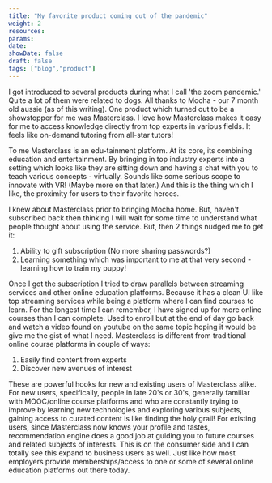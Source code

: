 ```yaml
---
title: "My favorite product coming out of the pandemic"
weight: 2
resources:
params:
date: 
showDate: false
draft: false
tags: ["blog","product"]
---
```


I got introduced to several products during what I call 'the zoom pandemic.' Quite a lot of them were related to dogs. All thanks to Mocha - our 7 month old aussie (as of this writing). One product which turned out to be a showstopper for me was Masterclass. I love how Masterclass makes it easy for me to access knowledge directly from top experts in various fields. It feels like on-demand tutoring from all-star tutors!

To me Masterclass is an edu-tainment platform. At its core, its combining education and entertainment. By bringing in top industry experts into a setting which looks like they are sitting down and having a chat with you to teach various concepts - virtually. Sounds like some serious scope to innovate with VR! (Maybe more on that later.) And this is the thing which I like, the proximity for users to their favorite heroes.

I knew about Masterclass prior to bringing Mocha home. But, haven't subscribed back then thinking I will wait for some time to understand what people thought about using the service. But, then 2 things nudged me to get it:
1. Ability to gift subscription (No more sharing passwords?)
2. Learning something which was important to me at that very second - learning how to train my puppy!

Once I got the subscription I tried to draw parallels between streaming services and other online education platforms. Because it has a clean UI like top streaming services while being a platform where I can find courses to learn. For the longest time I can remember, I have signed up for more online courses than I can complete. Used to enroll but at the end of day go back and watch a video found on youtube on the same topic hoping it would be give me the gist of what I need. Masterclass is different from traditional online course platforms in couple of ways:
1. Easily find content from experts
2. Discover new avenues of interest

These are powerful hooks for new and existing users of Masterclass alike. For new users, specifically, people in late 20's or 30's, generally familiar with MOOC/online course platforms and who are constantly trying to improve by learning new technologies and exploring various subjects, gaining access to curated content is like finding the holy grail! For existing users, since Masterclass now knows your profile and tastes, recommendation engine does a good job at guiding you to future courses and related subjects of interests. This is on the consumer side and I can totally see this expand to business users as well. Just like how most employers provide memberships/access to one or some of several online education platforms out there today. 


